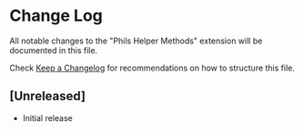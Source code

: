 # Change Log

All notable changes to the "Phils Helper Methods" extension will be documented in this file.

Check [Keep a Changelog](http://keepachangelog.com/) for recommendations on how to structure this file.

## [Unreleased]

- Initial release